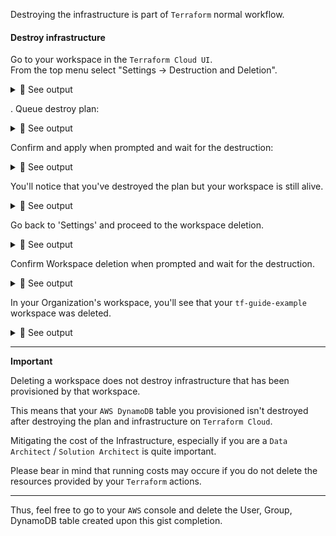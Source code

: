 Destroying the infrastructure is part of `Terraform` normal workflow.

#### Destroy infrastructure

Go to your workspace in the `Terraform Cloud UI`.<br>
From the top menu select "Settings -> Destruction and Deletion".

<details>
<summary>🔵 See output</summary>
<p>

[![isaac-arnault-terraform-31.png](https://i.postimg.cc/vH483thg/isaac-arnault-terraform-31.png)](https://postimg.cc/1fZZz6Ls)

</p>
</details>

. Queue destroy plan:

<details>
<summary>🔵 See output</summary>
<p>

[![isaac-arnault-terraform-32.png](https://i.postimg.cc/g2vWTSZJ/isaac-arnault-terraform-32.png)](https://postimg.cc/685g7hzJ)

</p>
</details>

Confirm and apply when prompted and wait for the destruction:

<details>
<summary>🔵 See output</summary>
<p>

[![isaac-arnault-33.png](https://i.postimg.cc/SsKbjmt2/isaac-arnault-33.png)](https://postimg.cc/yJ2bbCKs)

</p>
</details>

You'll notice that you've destroyed the plan but your workspace is still alive.

<details>
<summary>🔵 See output</summary>
<p>
  
[![isaac-arnault-terraform-34.png](https://i.postimg.cc/FzdtgDvh/isaac-arnault-terraform-34.png)](https://postimg.cc/QK3njgVz)

</p>
</details>

Go back to 'Settings' and proceed to the workspace deletion.

<details>
<summary>🔵 See output</summary>
<p>

[![isaac-arnault-terraform-35.png](https://i.postimg.cc/NfXqKJb4/isaac-arnault-terraform-35.png)](https://postimg.cc/KRmsV56k)

</p>
</details>

Confirm Workspace deletion when prompted and wait for the destruction.<br>

<details>
<summary>🔵 See output</summary>
<p>

[![isaac-arnault-terraform-36.png](https://i.postimg.cc/KYZdsZbq/isaac-arnault-terraform-36.png)](https://postimg.cc/zyctyYVK)

</p>
</details>

In your Organization's workspace, you'll see that your `tf-guide-example` workspace was deleted.<br>

<details>
<summary>🔵 See output</summary>
<p>

[![Selection-061.png](https://i.postimg.cc/g0ZNDQXS/Selection-061.png)](https://postimg.cc/WDsGp97g)

</p>
</details>

<hr>
<b>Important</b><br>

Deleting a workspace does not destroy infrastructure that has been provisioned by that workspace. <br>

This means that your `AWS DynamoDB` table you provisioned isn't destroyed after destroying the plan and infrastructure on `Terraform Cloud`.<br>

Mitigating the cost of the Infrastructure, especially if you are a `Data Architect` / `Solution Architect` is quite important. <br>

Please bear in mind that running costs may occure if you do not delete the resources provided by your `Terraform` actions.<br>

<hr>

Thus, feel free to go to your `AWS` console and delete the User, Group, DynamoDB table created upon this gist completion.

